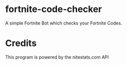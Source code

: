 # fortnite-code-checker
A simple Fortnite Bot which checks your Fortnite Codes.

# Credits
This program is powered by the nitestats.com API
